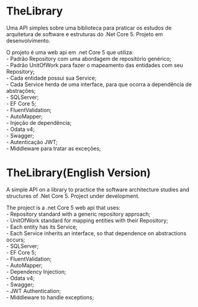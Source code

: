 # TheLibrary
Uma API simples sobre uma biblioteca para praticar os estudos de arquitetura de software e estruturas do .Net Core 5.
Projeto em desenvolvimento.

O projeto é uma web api em .net Core 5 que utiliza:  
	- Padrão Repository com uma abordagem de repositório genérico;  
	- Padrão UnitOfWork para fazer o mapeamento das entidades com seu Repository;  
	- Cada entidade possui sua Service;  
	- Cada Service herda de uma interface, para que ocorra a dependência de abstrações;  
	- SQLServer;  
	- EF Core 5;  
	- FluentValidation;  
	- AutoMapper;  
	- Injeção de dependência;  
	- Odata v4;  
	- Swagger;  
	- Autenticação JWT;  
	- Middleware para tratar as exceções;  


# TheLibrary(English Version)
A simple API on a library to practice the software architecture studies and structures of .Net Core 5.
Project under development.

The project is a .net Core 5 web api that uses:  
	- Repository standard with a generic repository approach;  
	- UnitOfWork standard for mapping entities with their Repository;  
	- Each entity has its Service;  
	- Each Service inherits an interface, so that dependence on abstractions occurs;  
	- SQLServer;  
	- EF Core 5;  
	- FluentValidation;  
	- AutoMapper;  
	- Dependency Injection;  
	- Odata v4;  
	- Swagger;  
	- JWT Authentication;  
	- Middleware to handle exceptions;  

